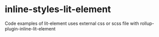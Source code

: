 # inline-styles-lit-element
Code examples of lit-element uses external css or scss file with rollup-plugin-inline-lit-element
